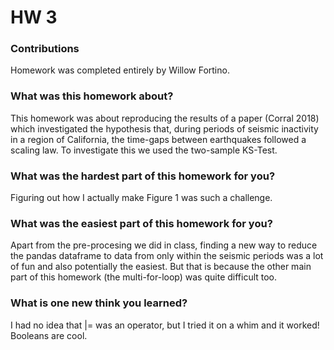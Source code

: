 # HW 3

### Contributions
Homework was completed entirely by Willow Fortino.

### What was this homework about?
This homework was about reproducing the results of a paper (Corral 2018) which investigated the hypothesis that, during periods of seismic inactivity in a region of California, the time-gaps between earthquakes followed a scaling law. To investigate this we used the two-sample KS-Test.

### What was the <b>hardest</b> part of this homework for you?
Figuring out how I actually make Figure 1 was such a challenge.

### What was the <b>easiest</b> part of this homework for you?
Apart from the pre-procesing we did in class, finding a new way to reduce the pandas dataframe to data from only within the seismic periods was a lot of fun and also potentially the easiest. But that is because the other main part of this homework (the multi-for-loop) was quite difficult too.

### What is one new think you learned?
I had no idea that |= was an operator, but I tried it on a whim and it worked! Booleans are cool.
